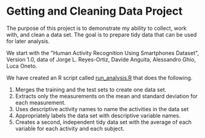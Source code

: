 Getting and Cleaning Data Project
=================================

The purpose of this project is to demonstrate my ability to collect, work with, and clean a data set. The goal is to prepare tidy data that can be used for later analysis.

We start with the "Human Activity Recognition Using Smartphones Dataset", Version 1.0, data of Jorge L. Reyes-Ortiz, Davide Anguita, Alessandro Ghio, Luca Oneto.  

We have created an R script called [run_analysis.R](https://github.com/paul-reiners/getting-cleaning-data-project/blob/master/src/run_analysis.R) that does the following.

1. Merges the training and the test sets to create one data set.
2. Extracts only the measurements on the mean and standard deviation for each measurement. 
3. Uses descriptive activity names to name the activities in the data set
4. Appropriately labels the data set with descriptive variable names. 
5. Creates a second, independent tidy data set with the average of each variable for each activity and each subject. 
